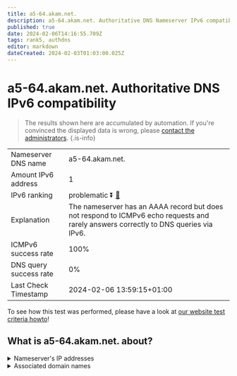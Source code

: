 ```yaml
---
title: a5-64.akam.net.
description: a5-64.akam.net. Authoritative DNS Nameserver IPv6 compatibility
published: true
date: 2024-02-06T14:16:55.709Z
tags: rank5, authdns
editor: markdown
dateCreated: 2024-02-03T01:03:00.025Z
---
```


# a5-64.akam.net. Authoritative DNS IPv6 compatibility

> The results shown here are accumulated by automation. If you're convinced the displayed data is wrong, please [contact the administrators](/howto/chat). 
{.is-info}




|   |   |
| - | - |
| Nameserver DNS name | a5-64.akam.net.
| Amount IPv6 address | 1
| IPv6 ranking | problematic :arrow_double_down: [🔗](/howto/ranking) |
| Explanation | The nameserver has an AAAA record but does not respond to ICMPv6 echo requests and rarely answers correctly to DNS queries via IPv6. |
| ICMPv6 success rate | 100%|
| DNS query success rate | 0% |
| Last Check Timestamp | 2024-02-06 13:59:15+01:00 |

To see how this test was performed, please have a look at [our website test criteria howto](/howto/testcriteria/authdns)!


## What is a5-64.akam.net. about?




<details>
<summary>Nameserver's IP addresses</summary>

2600:1480:b000::40

</details>



<details>
<summary>Associated domain names</summary>

www.amd.com

</details>
